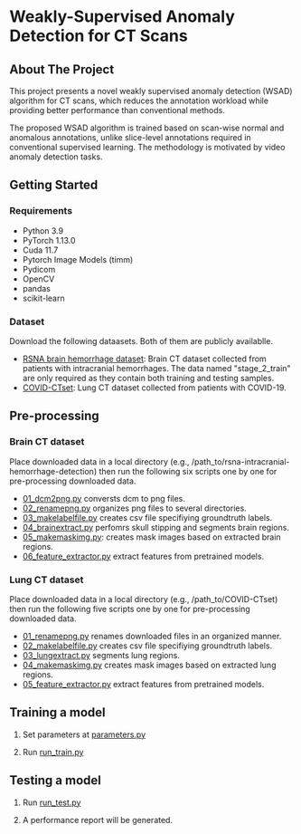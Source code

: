 # Weakly-Supervised Anomaly Detection for CT Scans

## About The Project
This project presents a novel weakly supervised anomaly detection (WSAD) algorithm for CT scans, which reduces the annotation workload while providing better performance than conventional methods. 

The proposed WSAD algorithm is trained based on scan-wise normal and anomalous annotations, unlike slice-level annotations required in conventional supervised learning. The methodology is motivated by video anomaly detection tasks.

## Getting Started


### Requirements
- Python 3.9
- PyTorch 1.13.0
- Cuda 11.7
- Pytorch Image Models (timm)
- Pydicom
- OpenCV
- pandas
- scikit-learn

### Dataset 

Download the following dataasets. Both of them are publicly availablle.

- [RSNA brain hemorrhage dataset](https://www.kaggle.com/competitions/rsna-intracranial-hemorrhage-detection/data): Brain CT dataset collected from patients with intracranial hemorrhages. The data named "stage_2_train" are only required as they contain both training and testing samples.
- [COVID-CTset](https://github.com/mr7495/COVID-CTset): Lung CT dataset collected from patients with COVID-19.

## Pre-processing
### Brain CT dataset
Place downloaded data in a local directory (e.g., /path_to/rsna-intracranial-hemorrhage-detection) then run the following six scripts one by one for pre-processing downloaded data.

- [01_dcm2png.py](./prepare_dataset_brain/01_dcm2png.py) conversts dcm to png files.
- [02_renamepng.py](./prepare_dataset_brain/02_renamepng.py) organizes png files to several directories.
- [03_makelabelfile.py](./prepare_dataset_brain/03_makelabelfile.py) creates csv file specifiying groundtruth labels.
- [04_brainextract.py](./prepare_dataset_brain/04_brainextract.py) perfomrs skull stipping and segments brain regions.
- [05_makemaskimg.py](./prepare_dataset_brain/05_makemaskimg.py): creates mask images based on extracted brain regions.
- [06_feature_extractor.py](./prepare_dataset_brain/06_feature_extractor.py) extract features from pretrained models.

### Lung CT dataset
Place downloaded data in a local directory (e.g., /path_to/COVID-CTset) then run the following five scripts one by one for pre-processing downloaded data.

- [01_renamepng.py](./prepare_dataset_lung/01_renamepng.py) renames downloaded files in an organized manner.
- [02_makelabelfile.py](./prepare_dataset_lung/02_makelabelfile.py) creates csv file specifiying groundtruth labels.
- [03_lungextract.py](./prepare_dataset_lung/03_lungextract.py) segments lung regions.
- [04_makemaskimg.py](./prepare_dataset_lung/04_makemaskimg.py) creates mask images based on extracted lung regions.
- [05_feature_extractor.py](./prepare_dataset_lung/05_feature_extractor.py) extract features from pretrained models.

## Training a model
1. Set parameters at [parameters.py](./parameters.py)

2. Run [run_train.py](./run_train.py)

## Testing a model
1. Run [run_test.py](./run_test.py)

2. A performance report will be generated.